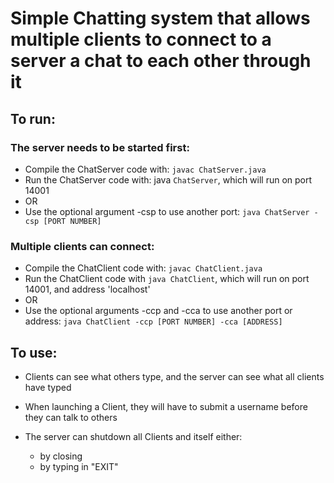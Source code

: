 # Simple Chatting system that allows multiple clients to connect to a server a chat to each other through it

## To run:

### The server needs to be started first: 
* Compile the ChatServer code with: `javac ChatServer.java`
* Run the ChatServer code with: java `ChatServer`, which will run on port 14001
* OR
* Use the optional argument -csp to use another port:
    `java ChatServer -csp [PORT NUMBER]`

### Multiple clients can connect:
* Compile the ChatClient code with: `javac ChatClient.java`
* Run the ChatClient code with `java ChatClient`, which will run on port 14001, and address 'localhost'
* OR 
* Use the optional arguments -ccp and -cca to use another port or address: 
    `java ChatClient -ccp [PORT NUMBER] -cca [ADDRESS]`

## To use:
* Clients can see what others type, and the server can see what all clients have typed

* When launching a Client, they will have to submit a username before they can talk to others

* The server can shutdown all Clients and itself either:
    * by closing
    * by typing in "EXIT"